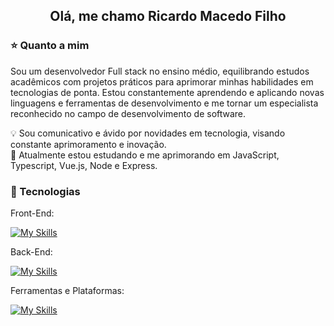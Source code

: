 <h2 align='center'>Olá, me chamo Ricardo Macedo Filho</h2>

<h3>⭐ Quanto a mim</h3>

<p>Sou um desenvolvedor Full stack no ensino médio, equilibrando estudos acadêmicos com projetos práticos para aprimorar minhas habilidades em tecnologias de ponta. Estou constantemente aprendendo e aplicando novas linguagens e ferramentas de desenvolvimento e me tornar um especialista reconhecido no campo de desenvolvimento de software.</p>

<p>💡 Sou comunicativo e ávido por novidades em tecnologia, visando constante aprimoramento e inovação.<br>
🌱 Atualmente estou estudando e me aprimorando em JavaScript, Typescript, Vue.js, Node e Express.</p>

<h3>🚀 Tecnologias</h3>

Front-End:

[![My Skills](https://skillicons.dev/icons?i=js,ts,vue)](https://skillicons.dev)

Back-End:

[![My Skills](https://skillicons.dev/icons?i=java)](https://skillicons.dev)


Ferramentas e Plataformas:

[![My Skills](https://skillicons.dev/icons?i=vscode,intelliJ,git,github)](https://skillicons.dev)
